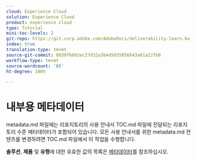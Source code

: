 ```yaml
---
cloud: Experience Cloud
solution: Experience Cloud
product: experience cloud
type: Tutorial
mini-toc-levels: 2
git-repo: https://git.corp.adobe.com/AdobeDocs/deliverability-learn.ko-KR
index: true
translation-type: tm+mt
source-git-commit: 6039f6602ec27d32a3b4d5855856843a81a22fb6
workflow-type: tm+mt
source-wordcount: '65'
ht-degree: 100%

---
```



# 내부용 메타데이터

metadata.md 파일에는 리포지토리의 사용 안내서 TOC.md 파일에 전달되는 리포지토리 수준 메타데이터가 포함되어 있습니다. 모든 사용 안내서를 위한 metadata.md 컨텐츠를 변경하려면 TOC.md 파일에서 이 작업을 수행합니다.

**솔루션**, **제품** 및 **유형**&#x200B;에 대한 유효한 값의 목록은 [메타데이터](https://experienceleague.adobe.com/docs/authoring-guide-exl/using/editing/user-guide-setup/metadata.html?lang=ko)를 참조하십시오.
